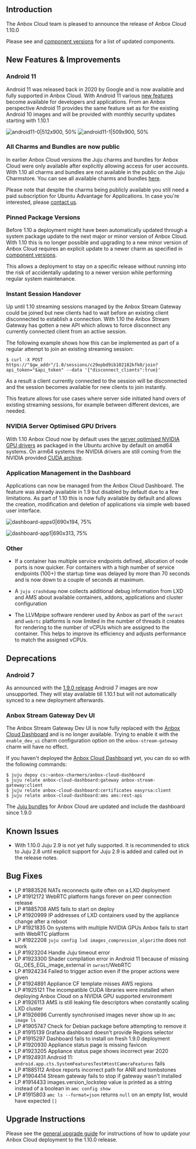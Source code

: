 ## Introduction

The Anbox Cloud team is pleased to announce the release of Anbox Cloud 1.10.0

Please see and [component versions](https://anbox-cloud.io/docs/component-versions) for a list of updated components.

## New Features & Improvements

### Android 11

Android 11 was released back in 2020 by Google and is now available and fully supported in Anbox Cloud. With Android 11 various [new features](https://developer.android.com/about/versions/11/features) become available for developers and applications. From an Anbox perspective Android 11 provides the same feature set as for the existing Android 10 images and will be provided with monthly security updates starting with 1.10.1

![android11-0|512x900, 50%](https://ubuntucommunity.s3.dualstack.us-east-2.amazonaws.com/optimized/2X/7/7ad9bef6ebfe034151122485a3641fe7fcbf6ffe_2_256x450.jpeg)    ![android11-1|509x900, 50%](https://ubuntucommunity.s3.dualstack.us-east-2.amazonaws.com/optimized/2X/8/833a0228539e987a5a89ebc0ea6ba010f388d43d_2_254x450.jpeg) 

### All Charms and Bundles are now public

In earlier Anbox Cloud versions the Juju charms and bundles for Anbox Cloud were only available after explicitly allowing access for user accounts. With 1.10 all charms and bundles are not available in the public on the Juju Charmstore. You can see all available charms and bundles [here](https://charmhub.io/?q=anbox+cloud).

Please note that despite the charms being publicly available you still need a paid subscription for Ubuntu Advantage for Applications. In case you're interested, please [contact us](https://anbox-cloud.io/#request-form).

### Pinned Package Versions

Before 1.10 a deployment might have been automatically updated through a system package update to the next major or minor version of Anbox Cloud. With 1.10 this is no longer possible and upgrading to a new minor version of Anbox Cloud requires an explicit update to a newer charm as specified in [component versions](https://anbox-cloud.io/docs/component-versions).

This allows a deployment to stay on a specific release without running into the risk of accidentally updating to a newer version while performing regular system maintenance.

### Instant Session Handover

Up until 1.10 streaming sessions managed by the Anbox Stream Gateway could be joined but new clients had to wait before an existing client disconnected to establish a connection. With 1.10 the Anbox Stream Gateway has gotten a new API which allows to force disconnect any currently connected client from an active session.

The following example shows how this can be implemented as part of a regular attempt to join an existing streaming session:

    $ curl -X POST https://"$gw_addr"/1.0/sessions/c29opbd9ib102182kfk0/join?api_token="$api_token" --data '{"disconnect_clients":true}'

As a result a client currently connected to the session will be disconnected and the session becomes available for new clients to join instantly.

This feature allows for use cases where server side initiated hand overs of existing streaming sessions, for example between different devices, are needed.

### NVIDIA Server Optimised GPU Drivers

With 1.10 Anbox Cloud now by default uses the [server optimised NVIDIA GPU drivers](https://launchpad.net/ubuntu/+source/nvidia-graphics-drivers-460-server) as packaged in the Ubuntu archive by default on amd64 systems. On arm64 systems the NVIDIA drivers are still coming from the NVIDIA provided [CUDA archive](https://developer.nvidia.com/cuda-downloads).

### Application Management in the Dashboard

Applications can now be managed from the Anbox Cloud Dashboard. The feature was already available in 1.9 but disabled by default due to a few limitations. As part of 1.10 this is now fully available by default and allows the creation, modification and deletion of applications via simple web based user interface.

![dashboard-apps0|690x194, 75%](https://ubuntucommunity.s3.dualstack.us-east-2.amazonaws.com/optimized/2X/2/2848f7d4823cd0e51dba22fbdbb4c9d80f196dda_2_517x145.png) 

![dashboard-app1|690x313, 75%](https://ubuntucommunity.s3.dualstack.us-east-2.amazonaws.com/optimized/2X/2/28fc1be61dd71a1016a48297d8a6730a5f3685fd_2_517x234.png) 

### Other

* If a container has multiple service endpoints defined, allocation of node ports is now quicker. For containers with a high number of service endpoints (100+) the startup time was delayed by more than 70 seconds and is now down to a couple of seconds at maximum.

* A `juju crashdump` now collects additional debug information from LXD and AMS about available containers, addons, applications and cluster configuration

* The LLVMpipe software renderer used by Anbox as part of the `swrast` and `webrtc` platforms is now limited in the number of threads it creates for rendering to the number of vCPUs which are assigned to the container. This helps to improve its efficiency and adjusts performance to match the assigned vCPUs.

## Deprecations

### Android 7

As announced with the [1.9.0 release](https://discourse.ubuntu.com/t/anbox-cloud-1-9-0-has-been-released/20870) Android 7 images are now unsupported. They will stay available till 1.10.1 but will not automatically synced to a new deployment afterwards.

### Anbox Stream Gateway Dev UI

The Anbox Stream Gateway Dev UI is now fully replaced with the [Anbox Cloud Dashboard](https://discourse.ubuntu.com/t/20871) and is no longer available. Trying to enable it with the `enable_dev_ui` charm configuration option on the `anbox-stream-gateway` charm will have no effect.

If you haven't deployed the [Anbox Cloud Dashboard](https://discourse.ubuntu.com/t/20871) yet, you can do so with the following commands:

    $ juju depoy cs:~anbox-charmers/anbox-cloud-dashboard
    $ juju relate anbox-cloud-dashboard:gateway anbox-stream-gateway:client
    $ juju relate anbox-cloud-dashboard:certificates easyrsa:client
    $ juju relate anbox-cloud-dashboard:ams ams:rest-api

The [Juju bundles](https://charmhub.io/?q=anbox+cloud+bundles) for Anbox Cloud are updated and include the dashboard since 1.9.0

## Known Issues

* With 1.10.0 Juju 2.9 is not yet fully supported. It is recommended to stick to Juju 2.8 until explicit support for Juju 2.9 is added and called out in the release notes.

## Bug Fixes

* LP #1883526 NATs reconnects quite often on a LXD deployment
* LP #1912172 WebRTC platform hangs forever on peer connection release
* LP #1885708 AMS fails to start on deploy
* LP #1920999 IP addresses of LXD containers used by the appliance change after a reboot
* LP #1921835 On systems with multiple NVIDIA GPUs Anbox fails to start with WebRTC platform
* LP #1922208 `juju config lxd images_compression_algorithm` does not work
* LP #1923204 Handle Juju timeout error
* LP #1923300 Shader compilation error in Android 11 because of missing GL_OES_EGL_image_external in `swrast`/WebRTC
* LP #1924234 Failed to trigger action even if the proper actions were given
* LP #1924891 Appliance CF template misses AWS regions
* LP #1925121 The incompatible CUDA libraries were installed when deploying Anbox Cloud on a NVIDIA GPU supported environment
* LP #1926113 AMS is still leaking file descriptors when constantly scaling LXD cluster
* LP #1926696 Currently synchronised images never show up in `amc image ls`
* LP #1905747 Check for Debian package before attempting to remove it
* LP #1915139 Grafana dashboard doesn't provide Regions selector
* LP #1915297 Dashboard fails to install on fresh 1.9.0 deployment
* LP #1920930 Appliance status page is missing favicon
* LP #1923205 Appliance status page shows incorrect year 2020
* LP #1924931 Android 11: `android.app.cts.SystemFeaturesTest#testCameraFeatures` fails
* LP #1885112 Anbox reports incorrect path for ANR and tombstones
* LP #1904414 Stream gateway fails to stop if gateway wasn't installed
* LP #1914433 images.version_lockstep value is printed as a string instead of a boolean in `amc config show`
* LP #1915803 `amc ls --format=json` returns `null` on an empty list, would have expected `[]`

## Upgrade Instructions

Please see the [general upgrade guide](https://anbox-cloud.io/docs/installation/upgrading-from-previous-versions) for instructions of how to update your Anbox Cloud deployment to the 1.10.0 release.